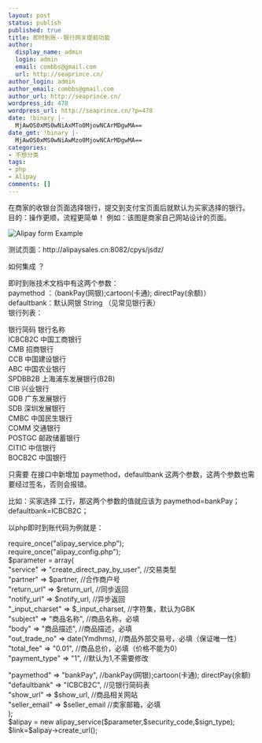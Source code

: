 ```yaml
---
layout: post
status: publish
published: true
title: 即时到账--银行网关提前功能
author:
  display_name: admin
  login: admin
  email: combbs@gmail.com
  url: http://seaprince.cn/
author_login: admin
author_email: combbs@gmail.com
author_url: http://seaprince.cn/
wordpress_id: 478
wordpress_url: http://seaprince.cn/?p=478
date: !binary |-
  MjAwOS0xMS0wNiAxMTo0MjowNCArMDgwMA==
date_gmt: !binary |-
  MjAwOS0xMS0wNiAwMzo0MjowNCArMDgwMA==
categories:
- 不想分类
tags:
- php
- Alipay
comments: []
---
```

<p>在商家的收银台页面选择银行，提交到支付宝页面后就默认为买家选择的银行。<br />
目的：操作更顺，流程更简单！ 例如：该图是商家自己网站设计的页面。</p>
<p><img src="http:&#47;&#47;www.112club.cn&#47;attachments&#47;month_0906&#47;090630181326c9d30f6e543789.jpg" alt="Alipay form Example" &#47;></p>
<p>测试页面：http:&#47;&#47;alipaysales.cn:8082&#47;cpys&#47;jsdz&#47;</p>
<p>如何集成 ？</p>
<p>即时到账技术文档中有这两个参数：<br />
paymethod ：（bankPay(网银);cartoon(卡通); directPay(余额)）<br />
defaultbank：默认网银 String （见常见银行表）<br />
银行列表：</p>
<p>银行简码 银行名称<br />
ICBCB2C 中国工商银行<br />
CMB 招商银行<br />
CCB 中国建设银行<br />
ABC 中国农业银行<br />
SPDBB2B 上海浦东发展银行(B2B)<br />
CIB 兴业银行<br />
GDB 广东发展银行<br />
SDB 深圳发展银行<br />
CMBC 中国民生银行<br />
COMM 交通银行<br />
POSTGC 邮政储蓄银行<br />
CITIC 中信银行<br />
BOCB2C 中国银行</p>
<p>只需要 在接口中新增加 paymethod，defaultbank 这两个参数，这两个参数也需要经过签名，否则会报错。</p>
<p>比如：买家选择 工行，那这两个参数的值就应该为 paymethod=bankPay； defaultbank=ICBCB2C；</p>
<p>以php即时到账代码为例就是：</p>
<p>require_once("alipay_service.php");<br />
require_once("alipay_config.php");<br />
$parameter = array(<br />
"service" => "create_direct_pay_by_user", &#47;&#47;交易类型<br />
"partner" => $partner, &#47;&#47;合作商户号<br />
"return_url" => $return_url, &#47;&#47;同步返回<br />
"notify_url" => $notify_url, &#47;&#47;异步返回<br />
"_input_charset" => $_input_charset, &#47;&#47;字符集，默认为GBK<br />
"subject" => "商品名称", &#47;&#47;商品名称，必填<br />
"body" => "商品描述", &#47;&#47;商品描述，必填<br />
"out_trade_no" => date(Ymdhms), &#47;&#47;商品外部交易号，必填（保证唯一性）<br />
"total_fee" => "0.01", &#47;&#47;商品总价，必填（价格不能为0）<br />
"payment_type" => "1", &#47;&#47;默认为1,不需要修改</p>
<p>"paymethod" => "bankPay", &#47;&#47;bankPay(网银);cartoon(卡通); directPay(余额)<br />
"defaultbank" => "ICBCB2C", &#47;&#47;见银行简码表<br />
"show_url" => $show_url, &#47;&#47;商品相关网站<br />
"seller_email" => $seller_email &#47;&#47;卖家邮箱，必填<br />
);<br />
$alipay = new alipay_service($parameter,$security_code,$sign_type);<br />
$link=$alipay->create_url();</p>
